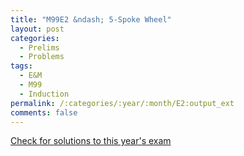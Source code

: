 ```yaml
---
title: "M99E2 &ndash; 5-Spoke Wheel"
layout: post
categories:
  - Prelims
  - Problems
tags:
  - E&M
  - M99
  - Induction
permalink: /:categories/:year/:month/E2:output_ext
comments: false
---
```

<object data="1999M2E.pdf" type="application/pdf" width="100%" height="500"></object>
<div class="message"><a href='https://princetonprelim.com/prelim/3/'>Check for solutions to this year's exam</a></div>